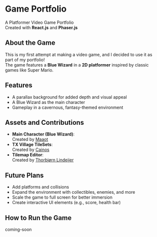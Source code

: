 # Game Portfolio

A Platformer Video Game Portfolio  
Created with **React.js** and **Phaser.js**

## About the Game

This is my first attempt at making a video game, and I decided to use it as part of my portfolio!  
The game features a **Blue Wizard** in a **2D platformer** inspired by classic games like Super Mario.

## Features

- A parallax background for added depth and visual appeal
- A Blue Wizard as the main character
- Gameplay in a cavernous, fantasy-themed environment

## Assets and Contributions

- **Main Character (Blue Wizard)**:  
  Created by [Maaot](https://maaot.itch.io/mossy-cavern)
- **TX Village TileSets**:  
  Created by [Cainos](https://cainos.itch.io/pixel-art-platformer-village-props)
- **Tilemap Editor**:  
  Created by [Thorbjørn Lindeijer](https://thorbjorn.itch.io/)

## Future Plans

- Add platforms and collisions
- Expand the environment with collectibles, enemies, and more
- Scale the game to full screen for better immersion
- Create interactive UI elements (e.g., score, health bar)

## How to Run the Game

coming-soon
